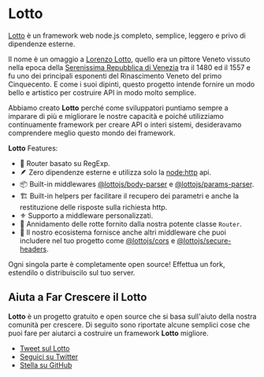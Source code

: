 # Lotto

[Lotto](https://github.com/lottojs/lotto) è un framework web node.js completo, semplice, leggero e privo di dipendenze esterne.

Il nome è un omaggio a [Lorenzo Lotto](https://it.wikipedia.org/wiki/Lorenzo_Lotto), quello era un pittore Veneto vissuto nella epoca della [Serenissima Repubblica di Venezia](https://it.wikipedia.org/wiki/Repubblica_di_Venezia) tra il 1480 ed il 1557 e fu uno dei principali esponenti del Rinascimento Veneto del primo Cinquecento. E come i suoi dipinti, questo progetto intende fornire un modo bello e artistico per costruire API in modo molto semplice.

Abbiamo creato **Lotto** perché come sviluppatori puntiamo sempre a imparare di più e migliorare le nostre capacità e poiché utilizziamo continuamente framework per creare API o interi sistemi, desideravamo comprendere meglio questo mondo dei framework.

**Lotto** Features:

- 🚀 Router basato su RegExp.
- 🪶 Zero dipendenze esterne e utilizza solo la [node:http](https://nodejs.org/api/http.html) api.
- 📦 Built-in middlewares [@lottojs/body-parser](./middlewares/body-parser) e [@lottojs/params-parser](./middlewares/params-parser).
- 🏗️  Built-in helpers per facilitare il recupero dei parametri e anche la restituzione delle risposte sulla richiesta http.
- ⚜️ Supporto a middleware personalizzati.
- 🪹 Annidamento delle rotte fornito dalla nostra potente classe `Router`.
- 🎡 Il nostro ecosistema fornisce anche altri middleware che puoi includere nel tuo progetto come [@lottojs/cors](./middlewares/cors) e [@lottojs/secure-headers](./middlewares/secure-headers).


Ogni singola parte è completamente open source! Effettua un fork, estendilo o distribuiscilo sul tuo server.

## Aiuta a Far Crescere il Lotto

**Lotto** è un progetto gratuito e open source che si basa sull'aiuto della nostra comunità per crescere. Di seguito sono riportate alcune semplici cose che puoi fare per aiutarci a costruire un framework **Lotto** migliore.

- [Tweet sul Lotto](https://twitter.com/intent/tweet?text=I%20recently%20started%20using%20@LottoJS%20as%20a%20free,%20open-source%20read-it-later%20app.%20Check%20it%20out:%20<https://lottojs.tech)
- [Seguici su Twitter](https://twitter.com/lottojs)
- [Stella su GitHub](https://github.com/lottojs/lotto)